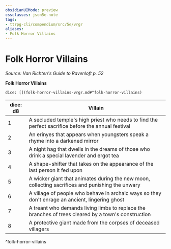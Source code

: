 ```yaml
---
obsidianUIMode: preview
cssclasses: json5e-note
tags:
- ttrpg-cli/compendium/src/5e/vrgr
aliases:
- Folk Horror Villains
---
```

# Folk Horror Villains
*Source: Van Richten's Guide to Ravenloft p. 52* 

**Folk Horror Villains**

`dice: [](folk-horror-villains-vrgr.md#^folk-horror-villains)`

| dice: d8 | Villain |
|----------|---------|
| 1 | A secluded temple's high priest who needs to find the perfect sacrifice before the annual festival |
| 2 | An erinyes that appears when youngsters speak a rhyme into a darkened mirror |
| 3 | A night hag that dwells in the dreams of those who drink a special lavender and ergot tea |
| 4 | A shape-shifter that takes on the appearance of the last person it fed upon |
| 5 | A wicker giant that animates during the new moon, collecting sacrifices and punishing the unwary |
| 6 | A village of people who behave in archaic ways so they don't enrage an ancient, lingering ghost |
| 7 | A treant who demands living limbs to replace the branches of trees cleared by a town's construction |
| 8 | A protective giant made from the corpses of deceased villagers |
^folk-horror-villains